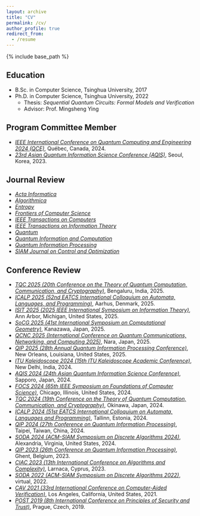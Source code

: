 ```yaml
---
layout: archive
title: "CV"
permalink: /cv/
author_profile: true
redirect_from:
  - /resume
---
```


{% include base_path %}

## Education

* B.Sc. in Computer Science, Tsinghua University, 2017
* Ph.D. in Computer Science, Tsinghua University, 2022
  * Thesis: *Sequential Quantum Circuits: Formal Models and Verification*
  * Advisor: Prof. Mingsheng Ying

## Program Committee Member

* [*IEEE International Conference on Quantum Computing and Engineering 2024 (QCE)*](https://qce.quantum.ieee.org/2024/committees/program-committee/), Québec, Canada, 2024.
* [*23rd Asian Quantum Information Science Conference (AQIS)*](http://aqis-conf.org/2023/committees/), Seoul, Korea, 2023.

## Journal Review

* [*Acta Informatica*](https://www.springer.com/journal/236)
* [*Algorithmica*](https://www.springer.com/journal/453)
* [*Entropy*](https://www.mdpi.com/journal/entropy)
* [*Frontiers of Computer Science*](https://www.springer.com/journal/11704)
* [*IEEE Transactions on Computers*](https://ieeexplore.ieee.org/xpl/RecentIssue.jsp?punumber=12)
* [*IEEE Transactions on Information Theory*](https://ieeexplore.ieee.org/xpl/RecentIssue.jsp?punumber=18)
* [*Quantum*](https://quantum-journal.org/)
* [*Quantum Information and Computation*](https://www.rintonpress.com/journals/qic/)
* [*Quantum Information Processing*](https://link.springer.com/journal/11128)
* [*SIAM Journal on Control and Optimization*](https://www.siam.org/publications/journals/siam-journal-on-control-and-optimization-sicon)

## Conference Review

* [*TQC 2025 (20th Conference on the Theory of Quantum Computation, Communication, and Cryptography)*](https://tqc-conference.org/), Bengaluru, India, 2025.
* [*ICALP 2025 (52nd EATCS International Colloquium on Automata, Languages, and Programming)*](https://conferences.au.dk/icalp2025), Aarhus, Denmark, 2025.
* [*ISIT 2025 (2025 IEEE International Symposium on Information Theory)*](https://2025.ieee-isit.org/), Ann Arbor, Michigan, United States, 2025.
* [*SoCG 2025 (41st International Symposium on Computational Geometry)*](https://socg25.github.io/), Kanazawa, Japan, 2025.
* [*QCNC 2025 (International Conference on Quantum Communications, Networking, and Computing 2025)*](https://www.ieee-qcnc.org/2025/), Nara, Japan, 2025. 
* [*QIP 2025 (28th Annual Quantum Information Processing Conference)*](https://rsvp.duke.edu/event/qip2025/summary), New Orleans, Louisiana, United States, 2025.
* [*ITU Kaleidoscope 2024 (15th ITU Kaleidoscope Academic Conference)*](https://www.itu.int/en/ITU-T/academia/kaleidoscope/2024/Pages/default.aspx), New Delhi, India, 2024.
* [*AQIS 2024 (24th Asian Quantum Information Science Conference)*](http://aqis-conf.org/2024/), Sapporo, Japan, 2024.
* [*FOCS 2024 (65th IEEE Symposium on Foundations of Computer Science)*](https://focs.computer.org/2024/), Chicago, Illinois, United States, 2024.
* [*TQC 2024 (19th Conference on the Theory of Quantum Computation, Communication, and Cryptography)*](https://tqc-conference.org/), Okinawa, Japan, 2024.
* [*ICALP 2024 (51st EATCS International Colloquium on Automata, Languages and Programming)*](https://compose.ioc.ee/icalp2024/), Tallinn, Estonia, 2024.
* [*QIP 2024 (27th Conference on Quantum Information Processing)*](https://qip2024.tw/site/page.aspx?pid=901&sid=1522&lang=en), Taipei, Taiwan, China, 2024.
* [*SODA 2024 (ACM-SIAM Symposium on Discrete Algorithms 2024)*](https://www.siam.org/conferences/cm/conference/soda24), Alexandria, Virginia, United States, 2024.
* [*QIP 2023 (26th Conference on Quantum Information Processing)*](https://indico.cern.ch/event/1175020/), Ghent, Belgium, 2023.
* [*CIAC 2023 (13th International Conference on Algorithms and Complexity)*](https://easyconferences.eu/ciac2023/), Larnaca, Cyprus, 2023.
* [*SODA 2022 (ACM-SIAM Symposium on Discrete Algorithms 2022)*](https://www.siam.org/conferences/cm/conference/soda22), virtual, 2022.
* [*CAV 2021 (33rd International Conference on Computer-Aided Verification)*](http://i-cav.org/2021/), Los Angeles, California, United States, 2021.
* [*POST 2019 (8th International Conference on Principles of Security and Trust)*](https://conf.researchr.org/track/etaps-2019/post-2019-papers), Prague, Czech, 2019.
